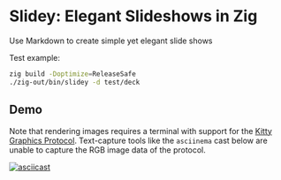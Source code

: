 # Slidey: Elegant Slideshows in Zig

Use Markdown to create simple yet elegant slide shows

Test example:

```bash
zig build -Doptimize=ReleaseSafe
./zig-out/bin/slidey -d test/deck
```

## Demo

Note that rendering images requires a terminal with support for the
[Kitty Graphics Protocol](https://sw.kovidgoyal.net/kitty/graphics-protocol). Text-capture tools
like the `asciinema` cast below are unable to capture the RGB image data of the protocol.

[![asciicast](https://asciinema.org/a/667398.png)](https://asciinema.org/a/667398)
